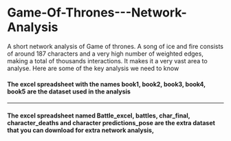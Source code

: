 # Game-Of-Thrones---Network-Analysis
A short network analysis of Game of thrones. A song of ice and fire consists of around 187 characters and a very high number of weighted edges, making a total of thousands interactions. It makes it a very vast area to analyse. Here are some of the key analysis we need to know


#### The excel spreadsheet with the names book1, book2, book3, book4, book5 are the dataset used in the analysis
<hr>

#### The excel spreadsheet named Battle_excel, battles, char_final, character_deaths and character predictions_pose are the extra dataset that you can download for extra network analysis,

